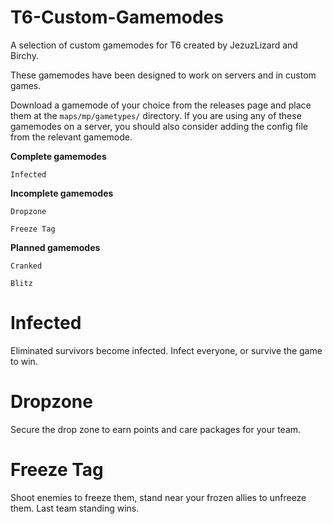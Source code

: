 # T6-Custom-Gamemodes
A selection of custom gamemodes for T6 created by JezuzLizard and Birchy.

These gamemodes have been designed to work on servers and in custom games.

Download a gamemode of your choice from the releases page and place them at the ```maps/mp/gametypes/``` directory.
If you are using any of these gamemodes on a server, you should also consider adding the config file from the relevant gamemode.

**Complete gamemodes**
```
Infected
```

**Incomplete gamemodes**
```
Dropzone
```
```
Freeze Tag
```

**Planned gamemodes**
```
Cranked
```
```
Blitz
```
# Infected
Eliminated survivors become infected. Infect everyone, or survive the game to win.

# Dropzone
Secure the drop zone to earn points and care packages for your team.

# Freeze Tag
Shoot enemies to freeze them, stand near your frozen allies to unfreeze them. Last team standing wins.
